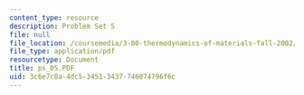 ```yaml
---
content_type: resource
description: Problem Set 5
file: null
file_location: /coursemedia/3-00-thermodynamics-of-materials-fall-2002/3c6e7c0a4dc534513437746074796f6c_ps_05.PDF
file_type: application/pdf
resourcetype: Document
title: ps_05.PDF
uid: 3c6e7c0a-4dc5-3451-3437-746074796f6c
---
```


